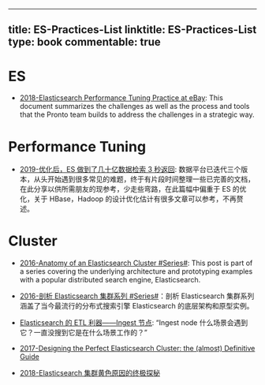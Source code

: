 
---
title: ES-Practices-List
linktitle: ES-Practices-List
type: book
commentable: true
---

# ES

- [2018-Elasticsearch Performance Tuning Practice at eBay](https://parg.co/Utg): This document summarizes the challenges as well as the process and tools that the Pronto team builds to address the challenges in a strategic way.

# Performance Tuning

- [2019-优化后，ES 做到了几十亿数据检索 3 秒返回](https://mp.weixin.qq.com/s/p_XfgUNQz6x-FJZZsRMJkA?from=groupmessage&isappinstalled=0&scene=1&clicktime=1577289163&enterid=1577289163): 数据平台已迭代三个版本，从头开始遇到很多常见的难题，终于有片段时间整理一些已完善的文档，在此分享以供所需朋友的现参考，少走些弯路，在此篇幅中偏重于 ES 的优化，关于 HBase，Hadoop 的设计优化估计有很多文章可以参考，不再赘述。

# Cluster

- [2016-Anatomy of an Elasticsearch Cluster #Series#](https://parg.co/UZz): This post is part of a series covering the underlying architecture and prototyping examples with a popular distributed search engine, Elasticsearch.

- [2016-剖析 Elasticsearch 集群系列 #Series#](https://www.infoq.cn/article/analysis-of-elasticsearch-cluster-part01)：剖析 Elasticsearch 集群系列涵盖了当今最流行的分布式搜索引擎 Elasticsearch 的底层架构和原型实例。

- [Elasticsearch 的 ETL 利器——Ingest 节点](https://mp.weixin.qq.com/s/wQYHgj-QlYQIzwXbX4aD8Q): “Ingest node 什么场景会遇到它？一直没搜到它是在什么场景工作的？”

- [2017-Designing the Perfect Elasticsearch Cluster: the (almost) Definitive Guide](https://parg.co/byu)

- [2018-Elasticsearch 集群黄色原因的终极探秘](https://mp.weixin.qq.com/s/iT0osDnW4XxZ-jMxTrWdCA)

    